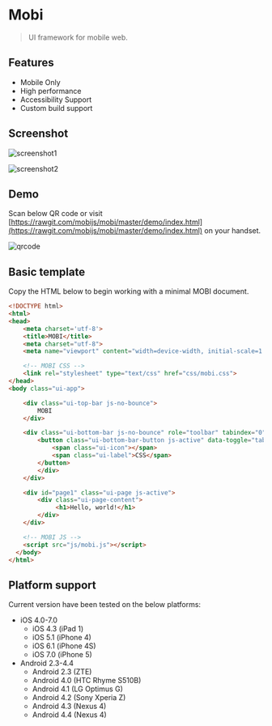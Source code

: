 Mobi
====
> UI framework for mobile web.

## Features
* Mobile Only
* High performance
* Accessibility Support
* Custom build support

## Screenshot

![screenshot1](https://f.cloud.github.com/assets/677114/2280325/a3db2e1e-9f87-11e3-85bd-6ca4e58a433e.png)

![screenshot2](https://f.cloud.github.com/assets/677114/2280329/a796fb1e-9f87-11e3-86fe-9f88657827c1.png)

## Demo

Scan below QR code or visit [https://rawgit.com/mobijs/mobi/master/demo/index.html](https://rawgit.com/mobijs/mobi/master/demo/index.html) on your handset.

![qrcode](https://cloud.githubusercontent.com/assets/677114/3079397/ec17757e-e498-11e3-819e-f19e3e82f192.png)

## Basic template

Copy the HTML below to begin working with a minimal MOBI document.

```html
<!DOCTYPE html>
<html>
<head>
    <meta charset='utf-8'>
    <title>MOBI</title>
    <meta charset="utf-8">
    <meta name="viewport" content="width=device-width, initial-scale=1.0, user-scalable=no">

    <!-- MOBI CSS -->
    <link rel="stylesheet" type="text/css" href="css/mobi.css">
</head>
<body class="ui-app">

    <div class="ui-top-bar js-no-bounce">
        MOBI
    </div>

    <div class="ui-bottom-bar js-no-bounce" role="toolbar" tabindex="0">
        <button class="ui-bottom-bar-button js-active" data-toggle="tab" data-target="#page1">
            <span class="ui-icon"></span>
            <span class="ui-label">CSS</span>
        </button>
        </div>
    </div>

    <div id="page1" class="ui-page js-active">
        <div class="ui-page-content">
             <h1>Hello, world!</h1>
        </div>
    </div>

    <!-- MOBI JS -->
    <script src="js/mobi.js"></script>
  </body>
</html>
```
## Platform support

Current version have been tested on the below platforms:

 * iOS 4.0-7.0
    * iOS 4.3 (iPad 1)
    * iOS 5.1 (iPhone 4)
    * iOS 6.1 (iPhone 4S)
    * iOS 7.0 (iPhone 5)
 * Android 2.3-4.4
    * Android 2.3 (ZTE)
    * Android 4.0 (HTC Rhyme S510B)
    * Android 4.1 (LG Optimus G)
    * Android 4.2 (Sony Xperia Z)
    * Android 4.3 (Nexus 4)
    * Android 4.4 (Nexus 4)
